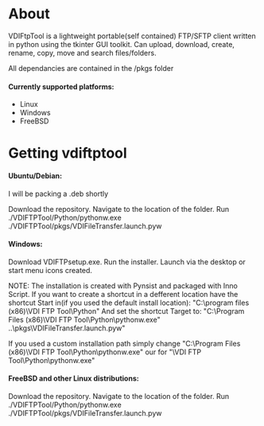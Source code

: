 # About
VDIFtpTool is a lightweight portable(self contained) FTP/SFTP client written in python using the tkinter GUI toolkit. Can upload, download, create, rename, copy, move and search files/folders.

All dependancies are contained in the /pkgs folder

#### Currently supported platforms:
+ Linux
+ Windows
+ FreeBSD

# Getting vdiftptool

#### Ubuntu/Debian:
I will be packing a .deb shortly

Download the repository. Navigate to the location of the folder. Run ./VDIFTPTool/Python/pythonw.exe ./VDIFTPTool/pkgs/VDIFileTransfer.launch.pyw

#### Windows:
Download VDIFTPsetup.exe. Run the installer. Launch via the desktop or start menu icons created.

NOTE: The installation is created with Pynsist and packaged with Inno Script. 
If you want to create a shortcut in a defferent location have the shortcut Start in(if you used the default install location): "C:\program files (x86)\VDI FTP Tool\Python\" And set the shortcut Target to: "C:\Program Files (x86)\VDI FTP Tool\Python\pythonw.exe" ..\pkgs\VDIFileTransfer.launch.pyw"

If you used a custom installation path simply change "C:\Program Files (x86)\VDI FTP Tool\Python\pythonw.exe" our for "<your custom path>\VDI FTP Tool\Python\pythonw.exe"

#### FreeBSD and other Linux distributions:
Download the repository. Navigate to the location of the folder. Run ./VDIFTPTool/Python/pythonw.exe ./VDIFTPTool/pkgs/VDIFileTransfer.launch.pyw
